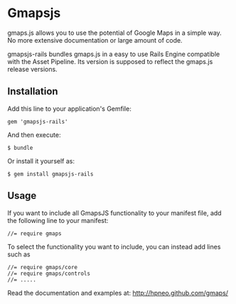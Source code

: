 # Gmapsjs

gmaps.js allows you to use the potential of Google Maps in a simple way.
No more extensive documentation or large amount of code.

gmapsjs-rails bundles gmaps.js in a easy to use Rails Engine compatible with the Asset Pipeline.
Its version is supposed to reflect the gmaps.js release versions.

## Installation

Add this line to your application's Gemfile:

    gem 'gmapsjs-rails'

And then execute:

    $ bundle

Or install it yourself as:

    $ gem install gmapsjs-rails

## Usage

If you want to include all GmapsJS functionality to your manifest file, add the following line to your manifest:

    //= require gmaps


To select the functionality you want to include, you can instead add lines such as

	//= require gmaps/core
	//= require gmaps/controls
	//= .....

Read the documentation and examples at: http://hpneo.github.com/gmaps/
